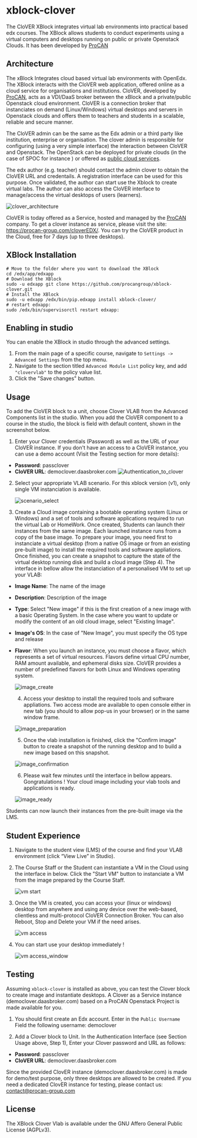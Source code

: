 # xblock-clover


The CloVER XBlock integrates virtual lab environments into practical based edx courses. The XBlock allows students to conduct experiments using a virtual computers and desktops running on public or private Openstack Clouds. It has been developed by [ProCAN](http://www.procan-group.com)

## Architecture

The xBlock Integrates cloud based virtual lab environments with OpenEdx. The XBlock interacts with the CloVER web application, offered online as a cloud service for organisations and institutions. CloVER, developed by [ProCAN](http://www.procan-group.com), acts as a VDI/DaaS broker between the xBlock and a private/public Openstack cloud environment. CloVER is a connection broker that instanciates on demand (Linux/Windows) virtual desktops and servers in Openstack clouds and offers them to teachers and students in a scalable, reliable and secure manner.

The CloVER admin can be the same as the Edx admin or a third party like institution, enterprise or organisation.  The clover admin is responsible for configuring (using a very simple interface) the interaction between CloVER and Openstack. The OpenStack can be deployed for private clouds (in the case of SPOC for instance ) or offered as [public cloud services](https://www.openstack.org/marketplace/public-clouds/).

The edx author (e.g. teacher) should contact the admin clover to obtain the CloVER URL and credentails. A registration interface can be used for this purpose. Once validated, the author can start use the Xblock to create virtual labs. The author can also access the CloVER interface to manage/access the virtual desktops of users (learners).   

 ![clover_architecture](https://github.com/procangroup/clover_images/blob/master/CloVER-EDXLab.png)

CloVER is today offered as a Service, hosted and managed by the [ProCAN](http://www.procan-group.com) company.
To get a clover instance as service, please visit the site: https://procan-group.com/cloverEDX/.  You can try the CloVER product in the Cloud, free for 7 days (up to three desktops).


## XBlock Installation

    # Move to the folder where you want to download the XBlock
    cd /edx/app/edxapp
    # Download the XBlock
    sudo -u edxapp git clone https://github.com/procangroup/xblock-clover.git
    # Install the XBlock
    sudo -u edxapp /edx/bin/pip.edxapp install xblock-clover/
    # restart edxapp:
    sudo /edx/bin/supervisorctl restart edxapp:

## Enabling in studio

You can enable the XBlock in studio through the advanced settings.

1. From the main page of a specific course, navigate to `Settings ->
   Advanced Settings` from the top menu.
2. Navigate to the section titled `Advanced Module List` policy key, and add `"clovervlab"`
   to the policy value list.
3. Click the "Save changes" button.


## Usage

To add the CloVER block to a unit, choose Clover VLAB from the Advanced Components list in the studio.
When you add the CloVER component to a course in the studio, the block is field with default content, shown in the screenshot below.

1. Enter your Clover credentials (Password) as well as the URL of your CloVER instance. If you don't have an access to a CloVER instance, you can use a demo account (Visit the Testing section for more details):  
  - **Password**: passclover
  - **CloVER URL**: democlover.daasbroker.com
    ![Authentication_to_clover](https://github.com/procangroup/clover_images/blob/master/authen.png)
    
    
2. Select your appropriate VLAB scenario. For this xblock version (v1), only single VM instanciation is available.
    
    ![scenario_select](https://github.com/procangroup/clover_images/blob/master/scenario.png)
    
3. Create a Cloud image containing a bootable operating system (Linux or Windows) and a set of tools and software applications required to run the virtual Lab or HomeWork. Once created, Students can launch their instances from the same image. Each launched instance runs from a copy of the base image. 
To prepare your image, you need first to instanciate a virtual desktop (from a native OS image or from an existing pre-built image) to install the required tools and software appliations. Once finished, you can create a snapshot to capture the state of the virtual desktop running disk and build a cloud image (Step 4). The interface in bellow allow the instanciation of a personalised VM to set up your VLAB: 

  - **Image Name**: The name of the image
  - **Description**: Description of the image
  - **Type**: Select "New image" if this is the first creation of a new image with a basic Operating System. In the case where you want to update or modify the content of an old cloud image, select "Existing Image".
  - **Image's OS**: In the case of "New Image", you must specify the OS type and release
  - **Flavor**: When you launch an instance, you must choose a flavor, which represents a set of virtual resources. Flavors define virtual CPU number, RAM amount available, and ephemeral disks size. CloVER provides a number of predefined flavors for both Linux and Windows operating system.
    
    ![image_create](https://github.com/procangroup/clover_images/blob/master/create_image.png)
    
    4. Access your desktop to install the required tools and software appliations. Two access mode are available to open console either in new tab (you should to allow pop-us in your browser) or in the same window frame.  
    
    ![image_preparation](https://github.com/procangroup/clover_images/blob/master/prepare_image.png)
    
    5. Once the vlab installation is finished, click the "Confirm image" button to create a snapshot of the running desktop and to build a new image based on this snapshot.

    ![image_confirmation](https://github.com/procangroup/clover_images/blob/master/confirm_image_window.png)
    
    6. Please wait few minutes until the interface in bellow appears. Gongratulations ! Your cloud image including your vlab tools and applications is ready.  
    
    ![image_ready](https://github.com/procangroup/clover_images/blob/master/image_ready.png)
    
Students can now launch their instances from the pre-built image via the LMS.

    
## Student Experience

1. Navigate to the student view (LMS) of the course and find your VLAB environment (click “View Live” in Studio).
2. The Course Staff or the Student can instantiate a VM in the Cloud using the interface in below. Click the "Start VM" button to instanciate a VM from the image prepared by the Course Staff.
    
    ![vm start](https://github.com/procangroup/clover_images/blob/master/lms_start-vm.png)
    
3. Once the VM is created, you can access your (linux or windows) desktop from anywhere and using any device over the web-based, clientless and multi-protocol CloVER Connection Broker.  You can also Reboot, Stop and Delete your VM if the need arises. 
    
    ![vm access](https://github.com/procangroup/clover_images/blob/master/lms_vm_access.png)
    
4. You can start use your desktop immediately !    
    
    ![vm access_window](https://github.com/procangroup/clover_images/blob/master/lms_vm_access_window.png)
    

## Testing

Assuming `xblock-clover` is installed as above, you can test the Clover block to create image and instantiate desktops. A Clover as a Service instance (democlover.daasbroker.com) based on a ProCAN Openstack Project is made available for you.

1. You should first create an Edx account. Enter in the `Public Username` Field the following username: democlover

2. Add a Clover block to Unit. In the Authentication Interface (see Section Usage above, Step 1), Enter your Clover password and URL as follows:  
  - **Password**: passclover
  - **CloVER URL**: democlover.daasbroker.com

Since the provided ClovER instance (democlover.daasbroker.com) is made for demo/test purpose, only three desktops are allowed to be created. If you need a dedicated ClovER instance for testing, please contact us: contact@procan-group.com 
    
## License

The XBlock Clover Vlab is available under the GNU Affero General Public License (AGPLv3).


